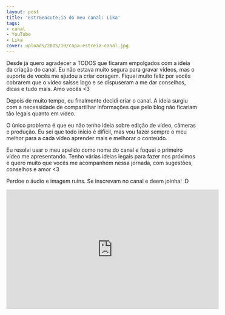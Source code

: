 ```yaml
---
layout: post
title: 'Estr&eacute;ia do meu canal: Lika'
tags:
- canal
- YouTube
- Lika
cover: uploads/2015/10/capa-estreia-canal.jpg
---
```


Desde j&aacute; quero agradecer a TODOS que ficaram empolgados com a ideia da cria&ccedil;&atilde;o do canal. Eu n&atilde;o estava muito segura para gravar v&iacute;deos, mas o suporte de voc&ecirc;s me ajudou a criar coragem. Fiquei muito feliz por voc&ecirc;s cobrarem que o v&iacute;deo sa&iacute;sse logo e se dispuseram a me dar conselhos, dicas e tudo mais. Amo voc&ecirc;s <3

Depois de muito tempo, eu finalmente decidi criar o canal. A ideia surgiu com a necessidade de compartilhar informa&ccedil;&otilde;es que pelo blog n&atilde;o ficariam t&atilde;o legais quanto em v&iacute;deo.

O &uacute;nico problema &eacute; que eu n&atilde;o tenho ideia sobre edi&ccedil;&atilde;o de v&iacute;deo, c&acirc;meras e produ&ccedil;&atilde;o. Eu sei que todo in&iacute;cio &eacute; dif&iacute;cil, mas vou fazer sempre o meu melhor para a cada v&iacute;deo aprender mais e melhorar o conte&uacute;do.

Eu resolvi usar o meu apelido como nome do canal e foquei o primeiro v&iacute;deo me apresentando. Tenho v&aacute;rias ideias legais para fazer nos pr&oacute;ximos e quero muito que voc&ecirc;s me acompanhem nessa jornada, com sugest&otilde;es, conselhos e amor <3

Perdoe o &aacute;udio e imagem ruins. Se inscrevam no canal e deem joinha! :D

<iframe width="560" height="315" src="https://www.youtube.com/embed/YPlCy06tgvY" frameborder="0" allowfullscreen></iframe>
